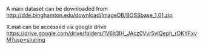 A main dataset can be downloaded from http://dde.binghamton.edu/download/ImageDB/BOSSbase_1.01.zip

X.mat can be accessed via google drive https://drive.google.com/drive/folders/1V6it3IH_JAcz0Vvr5vlQeph_rDKYFxvM?usp=sharing 
